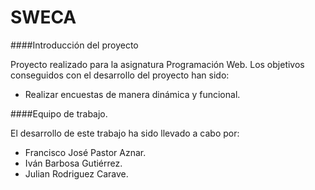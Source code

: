 # SWECA

####Introducción del proyecto

Proyecto realizado para la asignatura Programación Web.  Los objetivos conseguidos con el desarrollo del proyecto han sido:

* Realizar encuestas de manera dinámica y funcional.

####Equipo de trabajo.

El desarrollo de este trabajo ha sido llevado a cabo por:

* Francisco José Pastor Aznar.
* Iván Barbosa Gutiérrez.
* Julian Rodriguez Carave.
